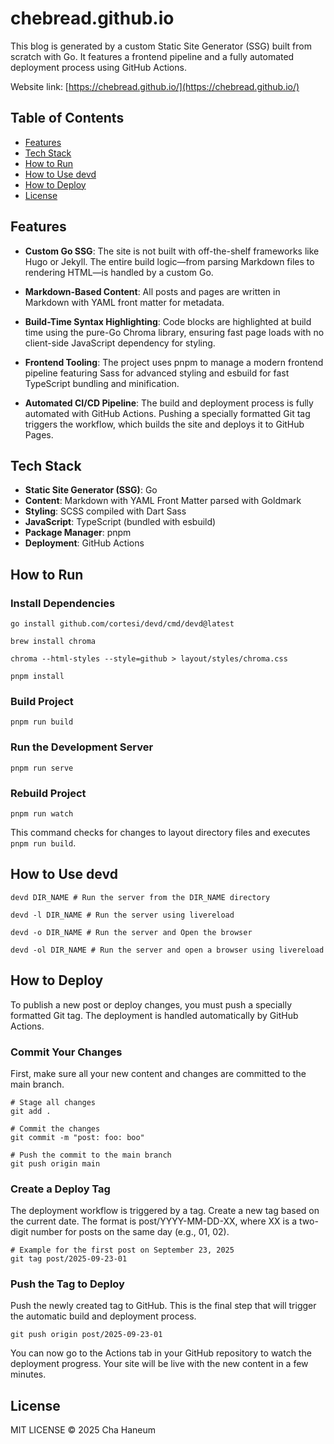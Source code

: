# chebread.github.io
This blog is generated by a custom Static Site Generator (SSG) built from scratch with Go. It features a frontend pipeline and a fully automated deployment process using GitHub Actions.

Website link: [https://chebread.github.io/](https://chebread.github.io/)

## Table of Contents
- [Features](#features)
- [Tech Stack](#tech-stack)
- [How to Run](#how-to-run)
- [How to Use devd](#how-to-use-devd)
- [How to Deploy](#how-to-deploy)
- [License](#license)

## Features
- **Custom Go SSG**: The site is not built with off-the-shelf frameworks like Hugo or Jekyll. The entire build logic—from parsing Markdown files to rendering HTML—is handled by a custom Go.

- **Markdown-Based Content**: All posts and pages are written in Markdown with YAML front matter for metadata.

- **Build-Time Syntax Highlighting**: Code blocks are highlighted at build time using the pure-Go Chroma library, ensuring fast page loads with no client-side JavaScript dependency for styling.

- **Frontend Tooling**: The project uses pnpm to manage a modern frontend pipeline featuring Sass for advanced styling and esbuild for fast TypeScript bundling and minification.

- **Automated CI/CD Pipeline**: The build and deployment process is fully automated with GitHub Actions. Pushing a specially formatted Git tag triggers the workflow, which builds the site and deploys it to GitHub Pages.

## Tech Stack
- **Static Site Generator (SSG)**: Go
- **Content**: Markdown with YAML Front Matter parsed with Goldmark
- **Styling**: SCSS compiled with Dart Sass
- **JavaScript**: TypeScript (bundled with esbuild)
- **Package Manager**: pnpm
- **Deployment**: GitHub Actions

## How to Run
### Install Dependencies
```shell
go install github.com/cortesi/devd/cmd/devd@latest

brew install chroma

chroma --html-styles --style=github > layout/styles/chroma.css

pnpm install
```

### Build Project
```shell
pnpm run build
```

### Run the Development Server
```shell
pnpm run serve
```

### Rebuild Project
```shell
pnpm run watch
```
This command checks for changes to layout directory files and executes `pnpm run build`.

## How to Use devd
```shell
devd DIR_NAME # Run the server from the DIR_NAME directory

devd -l DIR_NAME # Run the server using livereload

devd -o DIR_NAME # Run the server and Open the browser

devd -ol DIR_NAME # Run the server and open a browser using livereload
```

## How to Deploy
To publish a new post or deploy changes, you must push a specially formatted Git tag. The deployment is handled automatically by GitHub Actions.

### Commit Your Changes
First, make sure all your new content and changes are committed to the main branch.

```shell
# Stage all changes
git add .

# Commit the changes
git commit -m "post: foo: boo"

# Push the commit to the main branch
git push origin main
```

### Create a Deploy Tag
The deployment workflow is triggered by a tag. Create a new tag based on the current date. The format is post/YYYY-MM-DD-XX, where XX is a two-digit number for posts on the same day (e.g., 01, 02).

```shell
# Example for the first post on September 23, 2025
git tag post/2025-09-23-01
```

### Push the Tag to Deploy
Push the newly created tag to GitHub. This is the final step that will trigger the automatic build and deployment process.

```shell
git push origin post/2025-09-23-01
```

You can now go to the Actions tab in your GitHub repository to watch the deployment progress. Your site will be live with the new content in a few minutes.

## License
MIT LICENSE &copy; 2025 Cha Haneum